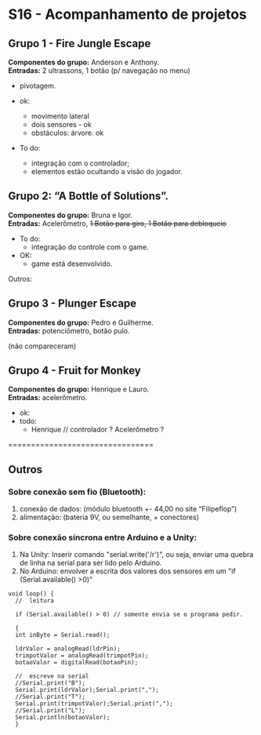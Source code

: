 # S16 - Acompanhamento de projetos


## Grupo 1 - Fire Jungle Escape

**Componentes do grupo:** Anderson e Anthony.  
**Entradas:** 2 ultrassons, 1 botão (p/ navegação no menu) 

* pivotagem.

* ok:
	* movimento lateral
	* dois sensores - ok
	* obstáculos: árvore. ok  

* To do: 
	* integração com o controlador;
	* elementos estão ocultando a visão do jogador.



## Grupo 2: “A Bottle of Solutions”. 

**Componentes do grupo:** Bruna e Igor.  
**Entradas:** Acelerômetro, ~~1 Botão para giro, 1 Botão para debloqueio~~



* To do:
	* integração do controle com o game.
* OK:
	* game está desenvolvido.


Outros:



## Grupo 3 - Plunger Escape

**Componentes do grupo:** Pedro e Guilherme.  
**Entradas:** potenciômetro, botão pulo.  


(não compareceram)



## Grupo 4 - Fruit for Monkey

**Componentes do grupo:** Henrique e Lauro.  
**Entradas:** acelerômetro.  

* ok:
* todo:
	* Henrique // controlador ? Acelerômetro ?





================================




## Outros

### Sobre conexão sem fio (Bluetooth):

1. conexão de dados: (módulo bluetooth +- 44,00 no site “Filipeflop”)
2. alimentação: (bateria 9V, ou semelhante, + conectores)

### Sobre conexão síncrona entre Arduino e a Unity:

1. Na Unity: Inserir comando "serial.write('/r')", ou seja, enviar uma quebra de linha na serial para ser lido pelo Arduino.
2. No Arduino: envolver a escrita dos valores dos sensores em um "if (Serial.available() >0)"
 
```Arduino
void loop() {
  //  leitura

  if (Serial.available() > 0) // somente envia se o programa pedir.

  {
  int inByte = Serial.read();
  
  ldrValor = analogRead(ldrPin);
  trimpotValor = analogRead(trimpotPin);
  botaoValor = digitalRead(botaoPin);

  //  escreve na serial
  //Serial.print("B");
  Serial.print(ldrValor);Serial.print(",");
  //Serial.print("T");
  Serial.print(trimpotValor);Serial.print(",");
  //Serial.print("L");
  Serial.println(botaoValor);
  }  
```

